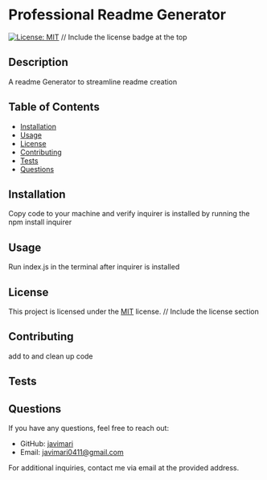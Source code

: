 # Professional Readme Generator
  
  [![License: MIT](https://img.shields.io/badge/License-MIT-yellow.svg)](https://opensource.org/licenses/MIT) // Include the license badge at the top
  
  ## Description
  A readme Generator to streamline readme creation
  
  ## Table of Contents
  - [Installation](#installation)
  - [Usage](#usage)
  - [License](#license)
  - [Contributing](#contributing)
  - [Tests](#tests)
  - [Questions](#questions)
  
  ## Installation
  Copy code to your machine and verify inquirer is installed by running the  npm install inquirer
  
  ## Usage
  Run index.js in the terminal after inquirer is installed
  
  ## License
  This project is licensed under the [MIT](https://opensource.org/licenses/MIT) license. // Include the license section
  
  ## Contributing
  add to and clean up code
  
  ## Tests
  
  
  ## Questions
  If you have any questions, feel free to reach out:
  - GitHub: [javimari](https://github.com/javimari)
  - Email: javimari0411@gmail.com
  
  For additional inquiries, contact me via email at the provided address.
  